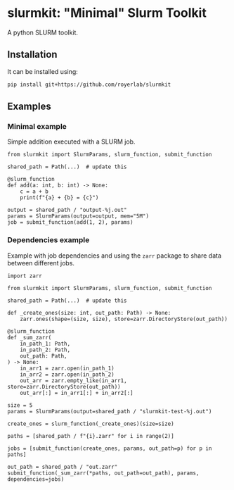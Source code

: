 # slurmkit: "Minimal" Slurm Toolkit

A python SLURM toolkit.

## Installation

It can be installed using:

```sh
pip install git+https://github.com/royerlab/slurmkit
```

## Examples

### Minimal example

Simple addition executed with a SLURM job.

```python3
from slurmkit import SlurmParams, slurm_function, submit_function

shared_path = Path(...)  # update this

@slurm_function
def add(a: int, b: int) -> None:
    c = a + b
    print(f"{a} + {b} = {c}")

output = shared_path / "output-%j.out"
params = SlurmParams(output=output, mem="5M")
job = submit_function(add(1, 2), params)
```

### Dependencies example

Example with job dependencies and using the `zarr` package to share data between different jobs.

```python3
import zarr

from slurmkit import SlurmParams, slurm_function, submit_function

shared_path = Path(...)  # update this

def _create_ones(size: int, out_path: Path) -> None:
    zarr.ones(shape=(size, size), store=zarr.DirectoryStore(out_path))

@slurm_function
def _sum_zarr(
    in_path_1: Path,
    in_path_2: Path,
    out_path: Path,
) -> None:
    in_arr1 = zarr.open(in_path_1)
    in_arr2 = zarr.open(in_path_2)
    out_arr = zarr.empty_like(in_arr1, store=zarr.DirectoryStore(out_path))
    out_arr[:] = in_arr1[:] + in_arr2[:]

size = 5
params = SlurmParams(output=shared_path / "slurmkit-test-%j.out")

create_ones = slurm_function(_create_ones)(size=size)

paths = [shared_path / f"{i}.zarr" for i in range(2)]

jobs = [submit_function(create_ones, params, out_path=p) for p in paths]

out_path = shared_path / "out.zarr"
submit_function(_sum_zarr(*paths, out_path=out_path), params, dependencies=jobs)
```
